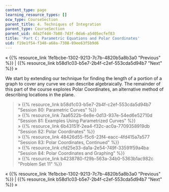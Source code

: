 ```yaml
---
content_type: page
learning_resource_types: []
ocw_type: CourseSection
parent_title: 4. Techniques of Integration
parent_type: CourseSection
parent_uid: 4da2f4d4-7b88-7d3f-0da6-a5405ecfef83
title: 'Part C: Parametric Equations and Polar Coordinates'
uid: f19e1f54-f348-a68a-7308-89ee63f5b9d6
---
```


« {{% resource_link 1fe1bcbe-1302-9213-7c7b-4820b5a8b3a0 "Previous" %}} | {{% resource_link b58d1c03-b5e7-2b4f-c2ef-553cda5d94b7 "Next" %}} »

We start by extending our technique for finding the length of a portion of a graph to cover any curve we can describe algebraically. The remainder of this part of the course explores Polar Coordinates, an alternative method of describing locations in the plane.

> » {{% resource_link b58d1c03-b5e7-2b4f-c2ef-553cda5d94b7 "Session 80: Parametric Curves" %}}  
> » {{% resource_link 7aa6522b-6e8e-0d13-937e-54ed6e52710d "Session 81: Examples Using Parametrized Curves" %}}  
> » {{% resource_link 6b43151f-2ea4-f32c-ac0a-7709358919db "Session 82: Polar Coordinates" %}}  
> » {{% resource_link 48426d55-f5c6-23f4-eacc-4fd415a7a577 "Session 83: Polar Coordinates, Continued" %}}  
> » {{% resource_link cfd25e33-da1a-2e54-749f-33591f59a4ba "Session 84: Polar Coordinates and Graphing" %}}  
> » {{% resource_link b4238780-f29b-563a-34b0-5363b1ac982c "Problem Set 11" %}}

« {{% resource_link 1fe1bcbe-1302-9213-7c7b-4820b5a8b3a0 "Previous" %}} | {{% resource_link b58d1c03-b5e7-2b4f-c2ef-553cda5d94b7 "Next" %}} »